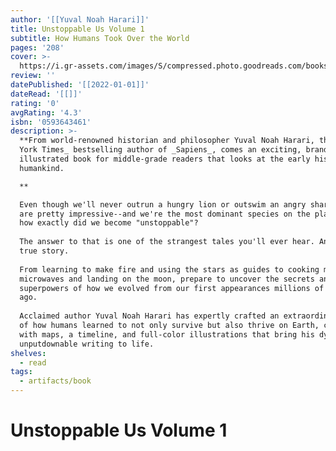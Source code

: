 ```yaml
---
author: '[[Yuval Noah Harari]]'
title: Unstoppable Us Volume 1
subtitle: How Humans Took Over the World
pages: '208'
cover: >-
  https://i.gr-assets.com/images/S/compressed.photo.goodreads.com/books/1657519835l/60690713.jpg
review: ''
datePublished: '[[2022-01-01]]'
dateRead: '[[]]'
rating: '0'
avgRating: '4.3'
isbn: '0593643461'
description: >-
  **From world-renowned historian and philosopher Yuval Noah Harari, the _New
  York Times_ bestselling author of _Sapiens_, comes an exciting, brand-new
  illustrated book for middle-grade readers that looks at the early history of
  humankind.  

  **  

  Even though we'll never outrun a hungry lion or outswim an angry shark, humans
  are pretty impressive--and we're the most dominant species on the planet. So
  how exactly did we become "unstoppable"?  
    
  The answer to that is one of the strangest tales you'll ever hear. And it's a
  true story.  
    
  From learning to make fire and using the stars as guides to cooking meals in
  microwaves and landing on the moon, prepare to uncover the secrets and
  superpowers of how we evolved from our first appearances millions of years
  ago.  
    
  Acclaimed author Yuval Noah Harari has expertly crafted an extraordinary story
  of how humans learned to not only survive but also thrive on Earth, complete
  with maps, a timeline, and full-color illustrations that bring his dynamic,
  unputdownable writing to life.
shelves:
  - read
tags:
  - artifacts/book
---
```

#  Unstoppable Us Volume 1

